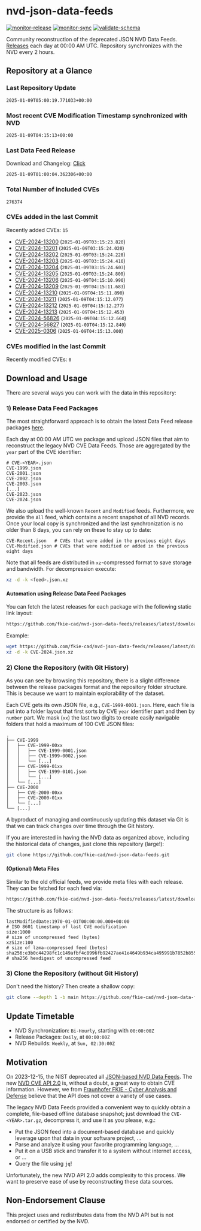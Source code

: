 # nvd-json-data-feeds

[![monitor-release](https://github.com/fkie-cad/nvd-json-data-feeds/actions/workflows/monitor_release.yml/badge.svg)](https://github.com/fkie-cad/nvd-json-data-feeds/actions/workflows/monitor_release.yml)
[![monitor-sync](https://github.com/fkie-cad/nvd-json-data-feeds/actions/workflows/monitor_sync.yml/badge.svg)](https://github.com/fkie-cad/nvd-json-data-feeds/actions/workflows/monitor_sync.yml)
[![validate-schema](https://github.com/fkie-cad/nvd-json-data-feeds/actions/workflows/validate_schema.yml/badge.svg)](https://github.com/fkie-cad/nvd-json-data-feeds/actions/workflows/validate_schema.yml)

Community reconstruction of the deprecated JSON NVD Data Feeds.
[Releases](https://github.com/fkie-cad/nvd-json-data-feeds/releases/latest) each day at 00:00 AM UTC.
Repository synchronizes with the NVD every 2 hours.

## Repository at a Glance

### Last Repository Update

```plain
2025-01-09T05:00:19.771033+00:00
```

### Most recent CVE Modification Timestamp synchronized with NVD

```plain
2025-01-09T04:15:13+00:00
```

### Last Data Feed Release

Download and Changelog: [Click](https://github.com/fkie-cad/nvd-json-data-feeds/releases/latest)

```plain
2025-01-09T01:00:04.362306+00:00
```

### Total Number of included CVEs

```plain
276374
```

### CVEs added in the last Commit

Recently added CVEs: `15`

- [CVE-2024-13200](CVE-2024/CVE-2024-132xx/CVE-2024-13200.json) (`2025-01-09T03:15:23.820`)
- [CVE-2024-13201](CVE-2024/CVE-2024-132xx/CVE-2024-13201.json) (`2025-01-09T03:15:24.020`)
- [CVE-2024-13202](CVE-2024/CVE-2024-132xx/CVE-2024-13202.json) (`2025-01-09T03:15:24.220`)
- [CVE-2024-13203](CVE-2024/CVE-2024-132xx/CVE-2024-13203.json) (`2025-01-09T03:15:24.410`)
- [CVE-2024-13204](CVE-2024/CVE-2024-132xx/CVE-2024-13204.json) (`2025-01-09T03:15:24.603`)
- [CVE-2024-13205](CVE-2024/CVE-2024-132xx/CVE-2024-13205.json) (`2025-01-09T03:15:24.800`)
- [CVE-2024-13206](CVE-2024/CVE-2024-132xx/CVE-2024-13206.json) (`2025-01-09T04:15:10.990`)
- [CVE-2024-13209](CVE-2024/CVE-2024-132xx/CVE-2024-13209.json) (`2025-01-09T04:15:11.683`)
- [CVE-2024-13210](CVE-2024/CVE-2024-132xx/CVE-2024-13210.json) (`2025-01-09T04:15:11.890`)
- [CVE-2024-13211](CVE-2024/CVE-2024-132xx/CVE-2024-13211.json) (`2025-01-09T04:15:12.077`)
- [CVE-2024-13212](CVE-2024/CVE-2024-132xx/CVE-2024-13212.json) (`2025-01-09T04:15:12.277`)
- [CVE-2024-13213](CVE-2024/CVE-2024-132xx/CVE-2024-13213.json) (`2025-01-09T04:15:12.453`)
- [CVE-2024-56826](CVE-2024/CVE-2024-568xx/CVE-2024-56826.json) (`2025-01-09T04:15:12.660`)
- [CVE-2024-56827](CVE-2024/CVE-2024-568xx/CVE-2024-56827.json) (`2025-01-09T04:15:12.840`)
- [CVE-2025-0306](CVE-2025/CVE-2025-03xx/CVE-2025-0306.json) (`2025-01-09T04:15:13.000`)


### CVEs modified in the last Commit

Recently modified CVEs: `0`



## Download and Usage

There are several ways you can work with the data in this repository:

### 1) Release Data Feed Packages

The most straightforward approach is to obtain the latest Data Feed release packages [here](https://github.com/fkie-cad/nvd-json-data-feeds/releases/latest).

Each day at 00:00 AM UTC we package and upload JSON files that aim to reconstruct the legacy NVD CVE Data Feeds.
Those are aggregated by the `year` part of the CVE identifier:

```
# CVE-<YEAR>.json
CVE-1999.json
CVE-2001.json
CVE-2002.json
CVE-2003.json
[...]
CVE-2023.json
CVE-2024.json
```

We also upload the well-known `Recent` and `Modified` feeds.
Furthermore, we provide the `All` feed, which contains a recent snapshot of all NVD records.
Once your local copy is synchronized and the last synchronization is no older than 8 days, you can rely on these to stay up to date:

```plain
CVE-Recent.json   # CVEs that were added in the previous eight days
CVE-Modified.json # CVEs that were modified or added in the previous eight days
```

Note that all feeds are distributed in `xz`-compressed format to save storage and bandwidth.
For decompression execute:

```sh
xz -d -k <feed>.json.xz
```

#### Automation using Release Data Feed Packages

You can fetch the latest releases for each package with the following static link layout:

```sh
https://github.com/fkie-cad/nvd-json-data-feeds/releases/latest/download/CVE-<YEAR>.json.xz
```

Example:

```sh
wget https://github.com/fkie-cad/nvd-json-data-feeds/releases/latest/download/CVE-2024.json.xz
xz -d -k CVE-2024.json.xz
```

### 2) Clone the Repository (with Git History)

As you can see by browsing this repository, there is a slight difference between the release packages format and the repository folder structure.
This is because we want to maintain explorability of the dataset.

Each CVE gets its own JSON file, e.g., `CVE-1999-0001.json`.
Here, each file is put into a folder layout that first sorts by CVE `year` identifier part and then by `number` part.
We mask (`xx`) the last two digits to create easily navigable folders that hold a maximum of 100 CVE JSON files:

```plain
.
├── CVE-1999
│   ├── CVE-1999-00xx
│   │   ├── CVE-1999-0001.json
│   │   ├── CVE-1999-0002.json
│   │   └── [...]
│   ├── CVE-1999-01xx
│   │   ├── CVE-1999-0101.json
│   │   └── [...]
│   └── [...]
├── CVE-2000
│   ├── CVE-2000-00xx
│   ├── CVE-2000-01xx
│   └── [...]
└── [...]
```

A byproduct of managing and continuously updating this dataset via Git is that we can track changes over time through the Git history.

If you are interested in having the NVD data as organized above, including the historical data of changes, just clone this repository (large!):

```sh
git clone https://github.com/fkie-cad/nvd-json-data-feeds.git
```

#### (Optional) Meta Files

Similar to the old official feeds, we provide meta files with each release. They can be fetched for each feed via:

```sh
https://github.com/fkie-cad/nvd-json-data-feeds/releases/latest/download/CVE-<YEAR>.meta
```

The structure is as follows:

```plain
lastModifiedDate:1970-01-01T00:00:00.000+00:00                          # ISO 8601 timestamp of last CVE modification
size:1000                                                               # size of uncompressed feed (bytes)
xzSize:100                                                              # size of lzma-compressed feed (bytes)
sha256:e3b0c44298fc1c149afbf4c8996fb92427ae41e4649b934ca495991b7852b855 # sha256 hexdigest of uncompressed feed
```

### 3) Clone the Repository (without Git History)

Don't need the history? Then create a shallow copy:

```sh
git clone --depth 1 -b main https://github.com/fkie-cad/nvd-json-data-feeds.git
```


## Update Timetable

* NVD Synchronization: `Bi-Hourly`, starting with `00:00:00Z`
* Release Packages: `Daily`, at `00:00:00Z`
* NVD Rebuilds: `Weekly`, at `Sun, 02:30:00Z`


## Motivation

On 2023-12-15, the NIST deprecated all [JSON-based NVD Data Feeds](https://nvd.nist.gov/vuln/data-feeds#divRetirementBanner-1).
The new [NVD CVE API 2.0](https://nvd.nist.gov/developers/vulnerabilities) is, without a doubt, a great way to obtain CVE information.
However, we from [Fraunhofer FKIE - Cyber Analysis and Defense](https://www.fkie.fraunhofer.de/en/departments/cad.html) believe that the API does not cover a variety of use cases.

The legacy NVD Data Feeds provided a convenient way to quickly obtain a complete, file-based offline database snapshot; just download the `CVE-<YEAR>.tar.gz`, decompress it, and use it as you please, e.g.:

- Put the JSON feed into a document-based database and quickly leverage upon that data in your software project, ...
- Parse and analyze it using your favorite programming language, ...
- Put it on a USB stick and transfer it to a system without internet access, or ...
- Query the file using `jq`!

Unfortunately, the new NVD API 2.0 adds complexity to this process.
We want to preserve ease of use by reconstructing these data sources.

## Non-Endorsement Clause

This project uses and redistributes data from the NVD API but is not endorsed or certified by the NVD.